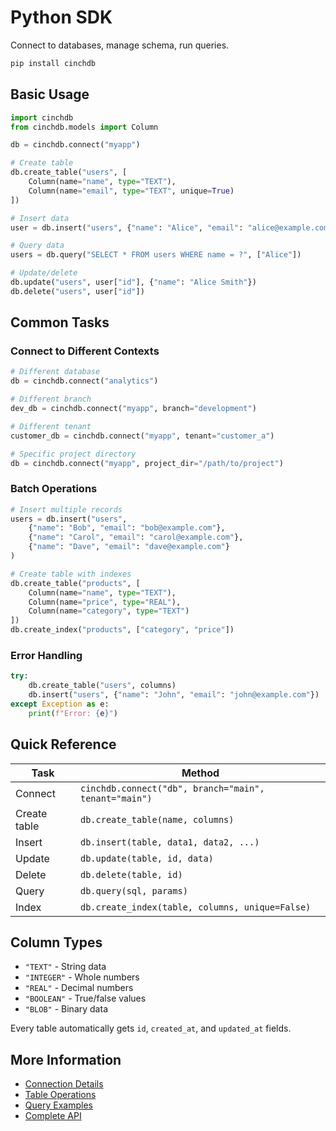 # Python SDK

Connect to databases, manage schema, run queries.

```bash
pip install cinchdb
```

## Basic Usage

```python
import cinchdb
from cinchdb.models import Column

db = cinchdb.connect("myapp")

# Create table
db.create_table("users", [
    Column(name="name", type="TEXT"),
    Column(name="email", type="TEXT", unique=True)
])

# Insert data
user = db.insert("users", {"name": "Alice", "email": "alice@example.com"})

# Query data
users = db.query("SELECT * FROM users WHERE name = ?", ["Alice"])

# Update/delete
db.update("users", user["id"], {"name": "Alice Smith"})
db.delete("users", user["id"])
```

## Common Tasks

### Connect to Different Contexts
```python
# Different database
db = cinchdb.connect("analytics") 

# Different branch  
dev_db = cinchdb.connect("myapp", branch="development")

# Different tenant
customer_db = cinchdb.connect("myapp", tenant="customer_a")

# Specific project directory
db = cinchdb.connect("myapp", project_dir="/path/to/project")
```

### Batch Operations
```python
# Insert multiple records
users = db.insert("users",
    {"name": "Bob", "email": "bob@example.com"},
    {"name": "Carol", "email": "carol@example.com"},
    {"name": "Dave", "email": "dave@example.com"}
)

# Create table with indexes
db.create_table("products", [
    Column(name="name", type="TEXT"),
    Column(name="price", type="REAL"),
    Column(name="category", type="TEXT")
])
db.create_index("products", ["category", "price"])
```

### Error Handling
```python
try:
    db.create_table("users", columns)
    db.insert("users", {"name": "John", "email": "john@example.com"})
except Exception as e:
    print(f"Error: {e}")
```

## Quick Reference

| Task | Method |
|------|--------|
| Connect | `cinchdb.connect("db", branch="main", tenant="main")` |
| Create table | `db.create_table(name, columns)` |
| Insert | `db.insert(table, data1, data2, ...)` |
| Update | `db.update(table, id, data)` |
| Delete | `db.delete(table, id)` |
| Query | `db.query(sql, params)` |
| Index | `db.create_index(table, columns, unique=False)` |

## Column Types

- `"TEXT"` - String data
- `"INTEGER"` - Whole numbers  
- `"REAL"` - Decimal numbers
- `"BOOLEAN"` - True/false values
- `"BLOB"` - Binary data

Every table automatically gets `id`, `created_at`, and `updated_at` fields.

## More Information

- [Connection Details](connection.md)  
- [Table Operations](tables.md)
- [Query Examples](queries.md)
- [Complete API](api-reference.md)